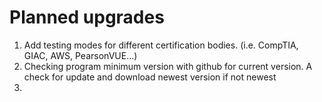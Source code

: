 # Planned upgrades

1. Add testing modes for different certification bodies. (i.e. CompTIA, GIAC, AWS, PearsonVUE...)
2. Checking program minimum version with github for current version. A check for update and download newest version if not newest
3. 

